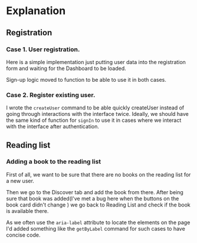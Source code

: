 # Explanation

## Registration

### Case 1. User registration.

Here is a simple implementation just putting user data into the registration form and waiting for the Dashboard to be loaded.

Sign-up logic moved to function to be able to use it in both cases.

### Case 2. Register existing user.

I wrote the `createUser` command to be able quickly createUser instead of going through interactions with the interface twice. Ideally, we should have the same kind of function for `signIn` to use it in cases where we interact with the interface after authentication.

## Reading list

### Adding a book to the reading list

First of all, we want to be sure that there are no books on the reading list for a new user.

Then we go to the Discover tab and add the book from there. After being sure that book was added(I've met a bug here when the buttons on the book card didn't change ) we go back to Reading List and check if the book is available there.

As we often use the `aria-label` attribute to locate the elements on the page I'd added something like the `getByLabel` command for such cases to have concise code.